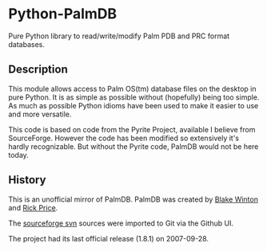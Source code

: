 # Python-PalmDB

Pure Python library to read/write/modify Palm PDB and PRC format databases.

## Description

This module allows access to Palm OS(tm) database files on the desktop 
in pure Python. It is as simple as possible without (hopefully) being 
too simple. As much as possible Python idioms have been used to make
it easier to use and more versatile.



This code is based on code from the Pyrite Project, available I believe
from SourceForge. However the code has been modified so extensively it's 
hardly recognizable. But without the Pyrite code, PalmDB would not be here
today.

## History

This is an unofficial mirror of PalmDB.
PalmDB was created by [Blake Winton](https://github.com/bwinton) and [Rick Price](https://github.com/rickprice).

The [sourceforge svn](https://sourceforge.net/p/pythonpalmdb/code/HEAD/tree/) sources were imported to Git via the Github UI.

The project had its last official release (1.8.1) on 2007-09-28.

